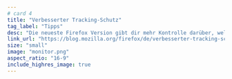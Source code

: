 ```yaml
---
# card 4
title: "Verbesserter Tracking-Schutz"
tag_label: "Tipps"
desc: "Die neueste Firefox Version gibt dir mehr Kontrolle darüber, welche Websites und Unternehmen dich im Web tracken können."
link_url: "https://blog.mozilla.org/firefox/de/verbesserter-tracking-schutz-von-firefox/?utm_source=www.mozilla.org&utm_medium=referral&utm_campaign=homepage-de&utm_content=card"
size: "small"
image: "monitor.png"
aspect_ratio: "16-9"
include_highres_image: true
---
```

